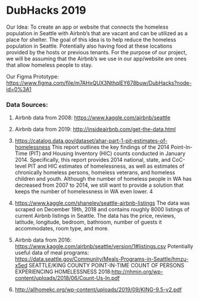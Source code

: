 # DubHacks 2019

Our Idea:
To create an app or website that connects the homeless population in Seattle with Airbnb’s that are vacant and can be utilized as a place for shelter. The goal of this idea is to help reduce the homeless population in Seattle.
Potentially also having food at these locations provided by the hosts or previous tenants.
For the purpose of our project, we will be assuming that the Airbnb’s we use in our app/website are ones that allow homeless people to stay.

Our Figma Prototype: https://www.figma.com/file/m7AHxQUX3NthqlEY678buw/DubHacks?node-id=0%3A1

### Data Sources:
1. Airbnb data from 2008: https://www.kaggle.com/airbnb/seattle
2. Airbnb data from 2019: http://insideairbnb.com/get-the-data.html

3. https://catalog.data.gov/dataset/ahar-part-1-pit-estimates-of-homelessness
This report outlines the key findings of the 2014 Point-In-Time (PIT) and Housing Inventory (HIC) counts conducted in January 2014. Specifically, this report provides 2014 national, state, and CoC-level PIT and HIC estimates of homelessness, as well as estimates of chronically homeless persons, homeless veterans, and homeless children and youth.
Although the number of homeless people in WA has decreased from 2007 to 2014, we still want to provide a solution that keeps the number of homelessness in WA even lower. 4

4. https://www.kaggle.com/shanelev/seattle-airbnb-listings
The data was scraped on December 19th, 2018 and contains roughly 8000 listings of current Airbnb listings in Seattle. The data has the price, reviews, latitude, longitude, bedroom, bathroom, number of guests it accommodates, room type, and more.

5. Airbnb data from 2016: https://www.kaggle.com/airbnb/seattle/version/1#listings.csv 
Potentially useful data of meal programs: https://data.seattle.gov/Community/Meals-Programs-in-Seattle/hmzu-x5ed
SEATTLE/KING COUNTY POINT-IN-TIME COUNT OF PERSONS EXPERIENCING HOMELESSNESS 2018:http://nhmin.org/wp-content/uploads/2018/06/Count-Us-In.pdf 

6. http://allhomekc.org/wp-content/uploads/2019/09/KING-9.5-v2.pdf

